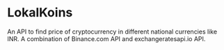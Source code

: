# LokalKoins
An API to find price of cryptocurrency in different national currencies like INR.
A combination of Binance.com API and exchangeratesapi.io API.
